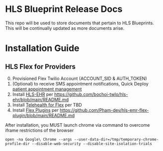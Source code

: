 # HLS Blueprint Release Docs

This repo will be used to store documents that pertain to HLS Blueprints.  This will be continually updated as more documents arise.


# Installation Guide

## HLS Flex for Providers

0. Provisioned Flex Twilio Account (ACCOUNT_SID & AUTH_TOKEN)
1. (Optional) to receive SMS appointment notifications, Quick Deploy [patient appointment management](https://www.twilio.com/code-exchange/appointment-management-healthcare)
2. Install [HLS-EHR](https://github.com/bochoi-twlo/hls-ehr) per https://github.com/bochoi-twlo/hls-ehr/blob/main/README.md
3. Install [Telehealth for Flex]() per TBD
4. Install [Flex Plugins](https://github.com/Pham-dev/hls-emr-flex-plugin) per https://github.com/Pham-dev/hls-emr-flex-plugin/blob/main/README.md

After installation, you MUST launch chrome via command to overcome iframe restrictions of the browser

```shell
open -na Google\ Chrome --args --user-data-dir=/tmp/temporary-chrome-profile-dir --disable-web-security --disable-site-isolation-trials
```
